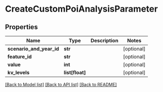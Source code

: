 # CreateCustomPoiAnalysisParameter

## Properties
Name | Type | Description | Notes
------------ | ------------- | ------------- | -------------
**scenario_and_year_id** | **str** |  | [optional] 
**feature_id** | **str** |  | [optional] 
**value** | **int** |  | [optional] 
**kv_levels** | **list[float]** |  | [optional] 

[[Back to Model list]](../README.md#documentation-for-models) [[Back to API list]](../README.md#documentation-for-api-endpoints) [[Back to README]](../README.md)

